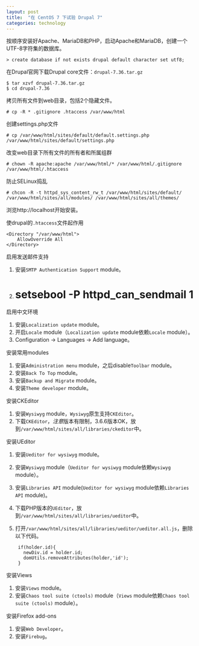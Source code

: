 ```yaml
---
layout: post
title:  "在 CentOS 7 下试验 Drupal 7"
categories: technology
---
```

按顺序安装好Apache、MariaDB和PHP，启动Apache和MariaDB，创建一个UTF-8字符集的数据库。

    > create database if not exists drupal default character set utf8;

在Drupal官网下载Drupal core文件：`drupal-7.36.tar.gz`

    $ tar xzvf drupal-7.36.tar.gz
    $ cd drupal-7.36

拷贝所有文件到web目录，包括2个隐藏文件。

    # cp -R * .gitignore .htaccess /var/www/html

创建settings.php文件

    # cp /var/www/html/sites/default/default.settings.php /var/www/html/sites/default/settings.php

改变web目录下所有文件的所有者和所属组群

    # chown -R apache:apache /var/www/html/* /var/www/html/.gitignore /var/www/html/.htaccess

防止SELinux捣乱

    # chcon -R -t httpd_sys_content_rw_t /var/www/html/sites/default/ /var/www/html/sites/all/modules/ /var/www/html/sites/all/themes/

浏览http://localhost开始安装。

使drupal的`.htaccess`文件起作用

    <Directory "/var/www/html">
        AllowOverride All
    </Directory>

启用发送邮件支持

1. 安装`SMTP Authentication Support` module。
2. # setsebool -P httpd_can_sendmail 1

启用中文环境

1. 安装`Localization update` module。
2. 开启`Locale` module（`Localization update` module依赖`Locale` module）。
3. Configuration -> Languages -> Add language。

安装常用modules

1. 安装`Administration menu` module，之后disable`Toolbar` module。
2. 安装`Back To Top` module。
3. 安装`Backup and Migrate` module。
4. 安装`Theme developer` module。

安装CKEditor

1. 安装`Wysiwyg` module，`Wysiwyg`原生支持`CKEditor`。
2. 下载`CKEditor`，*注意*版本有限制，3.6.6版本OK，放到`/var/www/html/sites/all/libraries/ckeditor`中。

安装UEditor

1. 安装`Ueditor for wysiwyg` module。
2. 安装`Wysiwyg` module（`Ueditor for wysiwyg` module依赖`Wysiwyg` module）。
3. 安装`Libraries API` module(`Ueditor for wysiwyg` module依赖`Libraries API` module)。
4. 下载PHP版本的`UEditor`，放到`/var/www/html/sites/all/libraries/ueditor`中。
5. 打开`/var/www/html/sites/all/libraries/ueditor/ueditor.all.js`，删除以下代码。

        if(holder.id){
          newDiv.id = holder.id;
          domUtils.removeAttributes(holder,'id');
        }

安装Views

1. 安装`Views` module。
2. 安装`Chaos tool suite (ctools)` module（`Views` module依赖`Chaos tool suite (ctools)` module）。

安装Firefox add-ons

1. 安装`Web Developer`。
2. 安装`Firebug`。